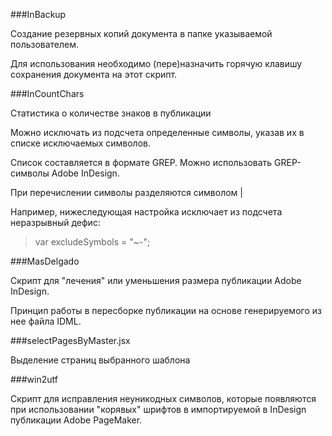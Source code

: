 ###InBackup

Создание резервных копий документа в папке указываемой пользователем.

Для использования необходимо (пере)назначить горячую клавишу сохранения документа на этот скрипт.

###InCountChars

Статистика о количестве знаков в публикации

Можно исключать из подсчета определенные символы, указав их в списке исключаемых символов.

Список составляется в формате GREP. Можно использовать GREP-символы Adobe InDesign.

При перечислении символы разделяются символом |

Например, нижеследующая настройка исключает из подсчета неразрывный дефис:
> var excludeSymbols = "~-";

###MasDelgado

Скрипт для "лечения" или уменьшения размера публикации Adobe InDesign.

Принцип работы в пересборке публикации на основе генерируемого из нее файла IDML.

###selectPagesByMaster.jsx

Выделение страниц выбранного шаблона

###win2utf

Скрипт для исправления неуникодных символов, которые появляются при использовании "корявых" шрифтов в импортируемой в InDesign публикации Adobe PageMaker.


